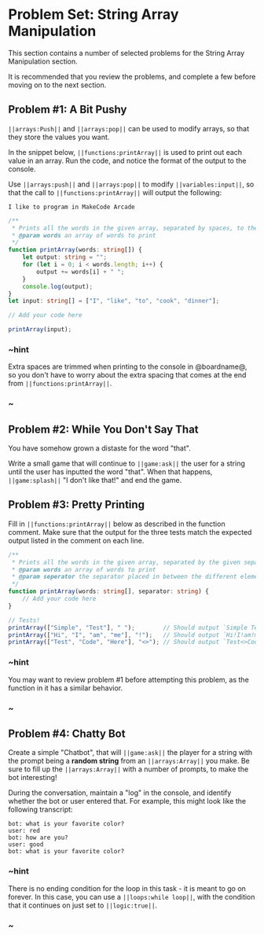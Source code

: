 # Problem Set: String Array Manipulation

This section contains a number of selected problems for the String Array Manipulation section.

It is recommended that you review the problems, and complete a few before
moving on to the next section.

## Problem #1: A Bit Pushy

``||arrays:Push||`` and ``||arrays:pop||`` can be used to modify arrays,
so that they store the values you want. 

In the snippet below, ``||functions:printArray||`` is used to print out each
value in an array. Run the code, and notice the format of the output to the console.

Use ``||arrays:push||`` and ``||arrays:pop||`` to modify ``||variables:input||``,
so that the call to ``||functions:printArray||`` will output the following:

``I like to program in MakeCode Arcade``

```typescript
/**
 * Prints all the words in the given array, separated by spaces, to the console
 * @param words an array of words to print
 */
function printArray(words: string[]) {
    let output: string = "";
    for (let i = 0; i < words.length; i++) {
        output += words[i] + " ";
    }
    console.log(output);
}
let input: string[] = ["I", "like", "to", "cook", "dinner"];

// Add your code here

printArray(input);
```

### ~hint

Extra spaces are trimmed when printing to the console in @boardname@,
so you don't have to worry about the extra spacing that comes at the
end from ``||functions:printArray||``.

### ~

## Problem #2: While You Don't Say That

You have somehow grown a distaste for the word "that".

Write a small game that will continue to ``||game:ask||`` the user for
a string until the user has inputted the word "that".
When that happens, ``||game:splash||`` "I don't like that!" and end the game.

## Problem #3: Pretty Printing

Fill in ``||functions:printArray||`` below as described in the function comment.
Make sure that the output for the three tests match the expected output listed
in the comment on each line.

```typescript
/**
 * Prints all the words in the given array, separated by the given separator, to the console
 * @param words an array of words to print
 * @param seperator the separator placed in between the different elements of the array
 */
function printArray(words: string[], separator: string) {
    // Add your code here
}

// Tests!
printArray(["Simple", "Test"], " ");        // Should output `Simple Test`
printArray(["Hi", "I", "am", "me"], "!");   // Should output `Hi!I!am!me`
printArray(["Test", "Code", "Here"], "<>"); // Should output `Test<>Code<>Here`
```

### ~hint

You may want to review problem #1 before attempting this problem,
as the function in it has a similar behavior.

### ~

## Problem #4: Chatty Bot

Create a simple "Chatbot", that will ``||game:ask||`` the player for a
string with the prompt being a **random string** from an ``||arrays:Array||``
you make. Be sure to fill up the ``||arrays:Array||`` with a number of prompts,
to make the bot interesting!

During the conversation, maintain a "log" in the console,
and identify whether the bot or user entered that.
For example, this might look like the following transcript:

```
bot: what is your favorite color?
user: red
bot: how are you?
user: good
bot: what is your favorite color?
```

### ~hint

There is no ending condition for the loop in this task - it is meant to go on forever.
In this case, you can use a ``||loops:while loop||``,
with the condition that it continues on just set to ``||logic:true||``. 

### ~
